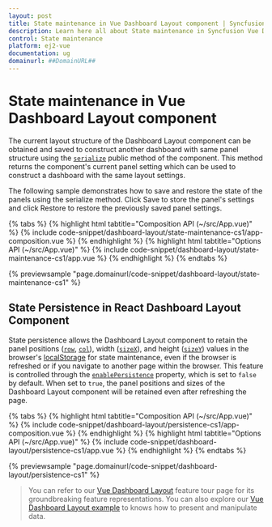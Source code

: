 ```yaml
---
layout: post
title: State maintenance in Vue Dashboard Layout component | Syncfusion
description: Learn here all about State maintenance in Syncfusion Vue Dashboard Layout component of Syncfusion Essential JS 2 and more.
control: State maintenance 
platform: ej2-vue
documentation: ug
domainurl: ##DomainURL##
---
```


# State maintenance in Vue Dashboard Layout component

The current layout structure of the Dashboard Layout component can be obtained and saved to construct another dashboard with same panel structure using the [`serialize`](https://ej2.syncfusion.com/vue/documentation/api/dashboard-layout/#serialize) public method of the component. This method returns the component's current panel setting which can be used to construct a dashboard with the same layout settings.

The following sample demonstrates how to save and restore the state of the panels using the serialize method. Click Save to store the panel's settings and click Restore to restore the previously saved panel settings.

{% tabs %}
{% highlight html tabtitle="Composition API (~/src/App.vue)" %}
{% include code-snippet/dashboard-layout/state-maintenance-cs1/app-composition.vue %}
{% endhighlight %}
{% highlight html tabtitle="Options API (~/src/App.vue)" %}
{% include code-snippet/dashboard-layout/state-maintenance-cs1/app.vue %}
{% endhighlight %}
{% endtabs %}
        
{% previewsample "page.domainurl/code-snippet/dashboard-layout/state-maintenance-cs1" %}

## State Persistence in React Dashboard Layout Component

State persistence allows the Dashboard Layout component to retain the panel positions ([`row`](https://ej2.syncfusion.com/vue/documentation/api/dashboard-layout/panelModel/#row), [`col`](https://ej2.syncfusion.com/vue/documentation/api/dashboard-layout/panelModel/#col)), width ([`sizeX`]((https://ej2.syncfusion.com/vue/documentation/api/dashboard-layout/panelModel/#sizex))), and height ([`sizeY`](https://ej2.syncfusion.com/vue/documentation/api/dashboard-layout/panelModel/#sizey)) values in the browser's [localStorage](https://www.w3schools.com/html/html5_webstorage.asp) for state maintenance, even if the browser is refreshed or if you navigate to another page within the browser. This feature is controlled through the [`enablePersistence`](https://ej2.syncfusion.com/vue/documentation/api/dashboard-layout/#enablepersistence) property, which is set to `false` by default. When set to `true`, the panel positions and sizes of the Dashboard Layout component will be retained even after refreshing the page.

{% tabs %}
{% highlight html tabtitle="Composition API (~/src/App.vue)" %}
{% include code-snippet/dashboard-layout/persistence-cs1/app-composition.vue %}
{% endhighlight %}
{% highlight html tabtitle="Options API (~/src/App.vue)" %}
{% include code-snippet/dashboard-layout/persistence-cs1/app.vue %}
{% endhighlight %}
{% endtabs %}
        
{% previewsample "page.domainurl/code-snippet/dashboard-layout/persistence-cs1" %}

> You can refer to our [Vue Dashboard Layout](https://www.syncfusion.com/vue-ui-components/vue-dashboard-layout) feature tour page for its groundbreaking feature representations. You can also explore our [Vue Dashboard Layout example](https://ej2.syncfusion.com/vue/demos/#/material/dashboard-layout/default.html) to knows how to present and manipulate data.
